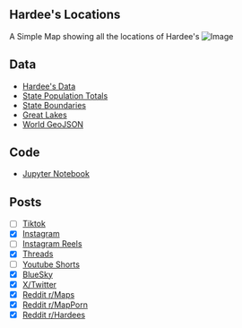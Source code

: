 ## Hardee's Locations
A Simple Map showing all the locations of Hardee's
![Image](https://drive.google.com/uc?export=view&id=1Z36G4fGG92X9LAUS-LdTpNQaqkGDp9sp)

## Data
* [Hardee's Data](https://locations.hardees.com/)
* [State Population Totals](https://www.census.gov/data/tables/time-series/demo/popest/2020s-state-total.html)
* [State Boundaries](https://www.census.gov/geographies/mapping-files/time-series/geo/carto-boundary-file.html)
* [Great Lakes](https://usicecenter.gov/Products/GreatLakesData)
* [World GeoJSON](https://public.opendatasoft.com/explore/dataset/world-administrative-boundaries/export/?flg=en-us)

## Code
* [Jupyter Notebook](FormatData.ipynb)

## Posts
- [ ] [Tiktok]()
- [x] [Instagram](https://www.instagram.com/p/DGWz04Uv4V5/)
- [ ] [Instagram Reels]()
- [x] [Threads](https://www.threads.net/@vinemapper/post/DGWz1ZrvbOC)
- [ ] [Youtube Shorts]()
- [x] [BlueSky](https://bsky.app/profile/vinemapper.bsky.social/post/3liq5mm2mb22x)
- [x] [X/Twitter](https://x.com/VineMapper/status/1893108265929547994)
- [x] [Reddit r/Maps](https://www.reddit.com/r/Maps/comments/1iv6yls/hardees_locations_in_the_usa/)
- [x] [Reddit r/MapPorn](https://www.reddit.com/r/MapPorn/comments/1iv6yoh/hardees_locations_in_the_usa/)
- [x] [Reddit r/Hardees](https://www.reddit.com/r/Hardees/comments/1iv6zji/hardees_locations_in_the_usa/)
